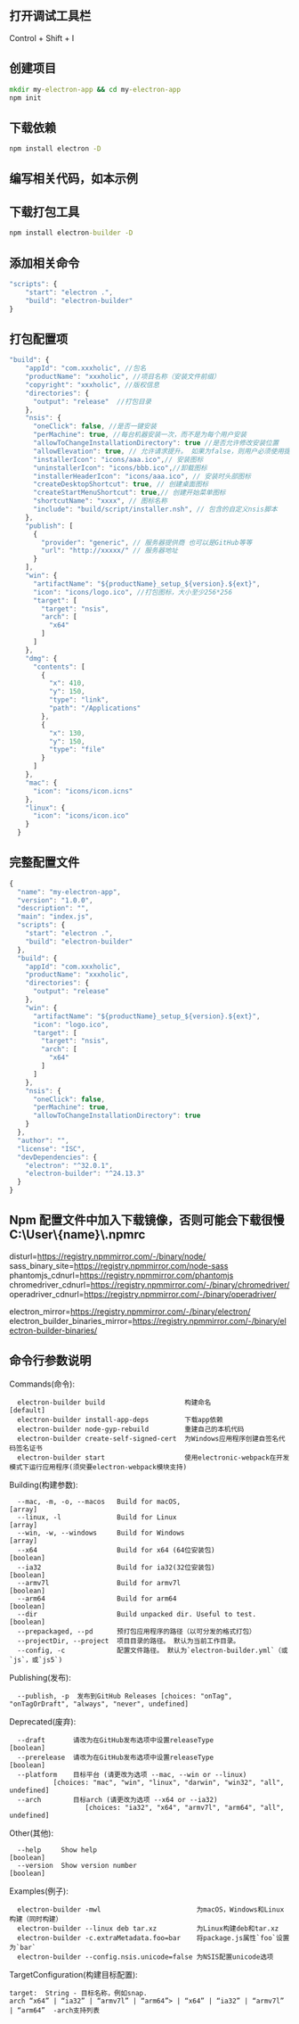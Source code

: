 ## 打开调试工具栏
Control + Shift + I

## 创建项目
``` cmd
mkdir my-electron-app && cd my-electron-app
npm init
```

## 下载依赖
``` cmd
npm install electron -D
```

## 编写相关代码，如本示例

## 下载打包工具
``` cmd
npm install electron-builder -D
```

## 添加相关命令
``` javascript
"scripts": {
    "start": "electron .",
    "build": "electron-builder"
}
```

## 打包配置项
``` javascript
"build": {
    "appId": "com.xxxholic", //包名
    "productName": "xxxholic", //项目名称（安装文件前缀）
    "copyright": "xxxholic", //版权信息
    "directories": {
      "output": "release"  //打包目录
    },
    "nsis": {
      "oneClick": false, //是否一键安装
      "perMachine": true, //每台机器安装一次，而不是为每个用户安装
      "allowToChangeInstallationDirectory": true //是否允许修改安装位置
      "allowElevation": true, // 允许请求提升。 如果为false，则用户必须使用提升的权限重新启动安装程序。
      "installerIcon": "icons/aaa.ico",// 安装图标
      "uninstallerIcon": "icons/bbb.ico",//卸载图标
      "installerHeaderIcon": "icons/aaa.ico", // 安装时头部图标
      "createDesktopShortcut": true, // 创建桌面图标
      "createStartMenuShortcut": true,// 创建开始菜单图标
      "shortcutName": "xxxx", // 图标名称
      "include": "build/script/installer.nsh", // 包含的自定义nsis脚本
    },
    "publish": [
      {
        "provider": "generic", // 服务器提供商 也可以是GitHub等等
        "url": "http://xxxxx/" // 服务器地址
      }
    ],
    "win": {
      "artifactName": "${productName}_setup_${version}.${ext}",
      "icon": "icons/logo.ico", //打包图标，大小至少256*256
      "target": [
        "target": "nsis",
        "arch": [
          "x64"
        ]
      ]
    },
    "dmg": {
      "contents": [
        {
          "x": 410,
          "y": 150,
          "type": "link",
          "path": "/Applications"
        },
        {
          "x": 130,
          "y": 150,
          "type": "file"
        }
      ]
    },
    "mac": {
      "icon": "icons/icon.icns"
    },
    "linux": {
      "icon": "icons/icon.ico"
    }
  }
```

## 完整配置文件
``` javascript
{
  "name": "my-electron-app",
  "version": "1.0.0",
  "description": "",
  "main": "index.js",
  "scripts": {
    "start": "electron .",
    "build": "electron-builder"
  },
  "build": {
    "appId": "com.xxxholic",
    "productName": "xxxholic",
    "directories": {
      "output": "release"
    },
    "win": {
      "artifactName": "${productName}_setup_${version}.${ext}",
      "icon": "logo.ico",
      "target": [
        "target": "nsis",
        "arch": [
          "x64"
        ]
      ]
    },
    "nsis": {
      "oneClick": false,
      "perMachine": true,
      "allowToChangeInstallationDirectory": true
    }
  },
  "author": "",
  "license": "ISC",
  "devDependencies": {
    "electron": "^32.0.1",
    "electron-builder": "^24.13.3"
  }
}
```

## Npm 配置文件中加入下载镜像，否则可能会下载很慢 C:\\User\\{name}\\.npmrc

disturl=https://registry.npmmirror.com/-/binary/node/
sass_binary_site=https://registry.npmmirror.com/node-sass
phantomjs_cdnurl=https://registry.npmmirror.com/phantomjs
chromedriver_cdnurl=https://registry.npmmirror.com/-/binary/chromedriver/
operadriver_cdnurl=https://registry.npmmirror.com/-/binary/operadriver/

electron_mirror=https://registry.npmmirror.com/-/binary/electron/
electron_builder_binaries_mirror=https://registry.npmmirror.com/-/binary/electron-builder-binaries/


## 命令行参数说明
Commands(命令):
``` shell
  electron-builder build                    构建命名                      [default]
  electron-builder install-app-deps         下载app依赖
  electron-builder node-gyp-rebuild         重建自己的本机代码
  electron-builder create-self-signed-cert  为Windows应用程序创建自签名代码签名证书
  electron-builder start                    使用electronic-webpack在开发模式下运行应用程序(须臾要electron-webpack模块支持)
```

Building(构建参数):
``` shell
  --mac, -m, -o, --macos   Build for macOS,                              [array]
  --linux, -l              Build for Linux                               [array]
  --win, -w, --windows     Build for Windows                             [array]
  --x64                    Build for x64 (64位安装包)                     [boolean]
  --ia32                   Build for ia32(32位安装包)                     [boolean]
  --armv7l                 Build for armv7l                              [boolean]
  --arm64                  Build for arm64                               [boolean]
  --dir                    Build unpacked dir. Useful to test.           [boolean]
  --prepackaged, --pd      预打包应用程序的路径（以可分发的格式打包）
  --projectDir, --project  项目目录的路径。 默认为当前工作目录。
  --config, -c             配置文件路径。 默认为`electron-builder.yml`（或`js`，或`js5`)
```

Publishing(发布):
``` shell
  --publish, -p  发布到GitHub Releases [choices: "onTag", "onTagOrDraft", "always", "never", undefined]
```

Deprecated(废弃):
``` shell
  --draft       请改为在GitHub发布选项中设置releaseType                 [boolean]
  --prerelease  请改为在GitHub发布选项中设置releaseType                 [boolean]
  --platform    目标平台 (请更改为选项 --mac, --win or --linux)
           [choices: "mac", "win", "linux", "darwin", "win32", "all", undefined]
  --arch        目标arch (请更改为选项 --x64 or --ia32)
                   [choices: "ia32", "x64", "armv7l", "arm64", "all", undefined]
```

Other(其他):
``` shell
  --help     Show help                                                 [boolean]
  --version  Show version number                                       [boolean]
```

Examples(例子):
``` shell
  electron-builder -mwl                        为macOS，Windows和Linux构建（同时构建）
  electron-builder --linux deb tar.xz          为Linux构建deb和tar.xz
  electron-builder -c.extraMetadata.foo=bar    将package.js属性`foo`设置为`bar`
  electron-builder --config.nsis.unicode=false 为NSIS配置unicode选项
```

TargetConfiguration(构建目标配置):
``` shell
target:  String - 目标名称，例如snap.
arch “x64” | “ia32” | “armv7l” | “arm64”> | “x64” | “ia32” | “armv7l” | “arm64”  -arch支持列表
```